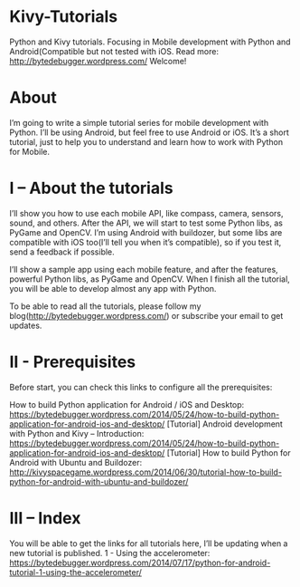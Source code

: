 Kivy-Tutorials
==============

Python and Kivy tutorials. Focusing in Mobile development with Python and Android(Compatible but not tested with iOS. Read more: http://bytedebugger.wordpress.com/
Welcome!

About
=====
I’m going to write a simple tutorial series for mobile development with Python. I’ll be using Android, but feel free to use Android or iOS. It’s a short tutorial, just to help you to understand and learn how to work with Python for Mobile. 

I – About the tutorials
=======================

I’ll show you how to use each mobile API, like compass, camera, sensors, sound, and others. After the API, we will start to test some Python libs, as PyGame and OpenCV. I’m using Android with buildozer, but some libs are compatible with iOS too(I’ll tell you when it’s compatible), so if you test it, send a feedback if possible.

I’ll show a sample app using each mobile feature, and after the features, powerful Python libs, as PyGame and OpenCV. When I finish all the tutorial, you will be able to develop almost any app with Python. 

To be able to read all the tutorials, please follow my blog(http://bytedebugger.wordpress.com/) or subscribe your email to get updates.

II - Prerequisites
==================

Before start, you can check this links to configure all the prerequisites:

How to build Python application for Android / iOS and Desktop: https://bytedebugger.wordpress.com/2014/05/24/how-to-build-python-application-for-android-ios-and-desktop/
[Tutorial] Android development with Python and Kivy – Introduction: https://bytedebugger.wordpress.com/2014/05/24/how-to-build-python-application-for-android-ios-and-desktop/
[Tutorial] How to build Python for Android with Ubuntu and Buildozer: http://kivyspacegame.wordpress.com/2014/06/30/tutorial-how-to-build-python-for-android-with-ubuntu-and-buildozer/
 

III – Index
===========

You will be able to get the links for all tutorials here, I’ll be updating when a new tutorial is published.
1 - Using the accelerometer: https://bytedebugger.wordpress.com/2014/07/17/python-for-android-tutorial-1-using-the-accelerometer/
